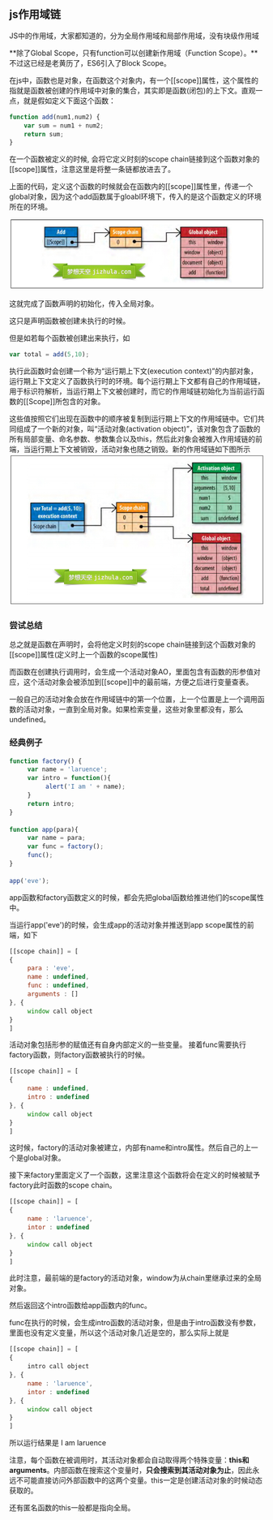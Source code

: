## js作用域链
JS中的作用域，大家都知道的，分为全局作用域和局部作用域，没有块级作用域

**除了Global Scope，只有function可以创建新作用域（Function Scope）。**不过这已经是老黄历了，ES6引入了Block Scope。


在js中，函数也是对象，在函数这个对象内，有一个[[scope]]属性，这个属性的指就是函数被创建的作用域中对象的集合，其实即是函数(闭包)的上下文。直观一点，就是假如定义下面这个函数：


``` javascript
function add(num1,num2) {
    var sum = num1 + num2;
    return sum;
}
```

在一个函数被定义的时候, 会将它定义时刻的scope chain链接到这个函数对象的[[scope]]属性，注意这里是将整一条链都放进去了。

上面的代码，定义这个函数的时候就会在函数内的[[scope]]属性里，传递一个global对象，因为这个add函数属于gloabl环境下，传入的是这个函数定义的环境所在的环境。

![](image/scope_chain1.jpg)

这就完成了函数声明的初始化，传入全局对象。

这只是声明函数被创建未执行的时候。

但是如若每个函数被创建出来执行，如
``` javascript
var total = add(5,10);
```

执行此函数时会创建一个称为“运行期上下文(execution context)”的内部对象，运行期上下文定义了函数执行时的环境。每个运行期上下文都有自己的作用域链，用于标识符解析，当运行期上下文被创建时，而它的作用域链初始化为当前运行函数的[[Scope]]所包含的对象。

这些值按照它们出现在函数中的顺序被复制到运行期上下文的作用域链中。它们共同组成了一个新的对象，叫“活动对象(activation object)”，该对象包含了函数的所有局部变量、命名参数、参数集合以及this，然后此对象会被推入作用域链的前端，当运行期上下文被销毁，活动对象也随之销毁。新的作用域链如下图所示
![](image/scope_chain2.jpg)

### 尝试总结
总之就是函数在声明时，会将他定义时刻的scope chain链接到这个函数对象的[[scope]]属性(定义时上一个函数的scope属性)


而函数在创建执行调用时，会生成一个活动对象AO，里面包含有函数的形参值对应，这个活动对象会被添加到[[scope]]中的最前端，方便之后进行变量查表。

一般自己的活动对象会放在作用域链中的第一个位置，上一个位置是上一个调用函数的活动对象，一直到全局对象。如果检索变量，这些对象里都没有，那么undefined。

### 经典例子
``` javascript
function factory() {
     var name = 'laruence';
     var intro = function(){
          alert('I am ' + name);
     }
     return intro;
}

function app(para){
     var name = para;
     var func = factory();
     func();
}

app('eve');
```
app函数和factory函数定义的时候，都会先把global函数给推进他们的scope属性中。

当运行app('eve')的时候，会生成app的活动对象并推送到app scope属性的前端，如下
``` javascript
[[scope chain]] = [
{
     para : 'eve',
     name : undefined,
     func : undefined,
     arguments : []
}, {
     window call object
}
]
```
活动对象包括形参的赋值还有自身内部定义的一些变量。
接着func需要执行factory函数，则factory函数被执行的时候。

``` javascript
[[scope chain]] = [
{
     name : undefined,
     intro : undefined
}, {
     window call object
}
]
```
这时候，factory的活动对象被建立，内部有name和intro属性。然后自己的上一个是global对象。

接下来factory里面定义了一个函数，这里注意这个函数将会在定义的时候被赋予factory此时函数的scope chain。

``` javascript
[[scope chain]] = [
{
     name : 'laruence',
     intor : undefined
}, {
     window call object
}
]
```
此时注意，最前端的是factory的活动对象，window为从chain里继承过来的全局对象。

然后返回这个intro函数给app函数内的func。

func在执行的时候，会生成intro函数的活动对象，但是由于intro函数没有参数，里面也没有定义变量，所以这个活动对象几近是空的，那么实际上就是
``` javascript
[[scope chain]] = [
{
     intro call object
}, {
     name : 'laruence',
     intor : undefined
}, {
     window call object
}
]
```
所以运行结果是
I am laruence

注意，每个函数在被调用时，其活动对象都会自动取得两个特殊变量：**this和arguments**。内部函数在搜索这个变量时，**只会搜索到其活动对象为止**，因此永远不可能直接访问外部函数中的这两个变量。this一定是创建活动对象的时候动态获取的。

还有匿名函数的this一般都是指向全局。
